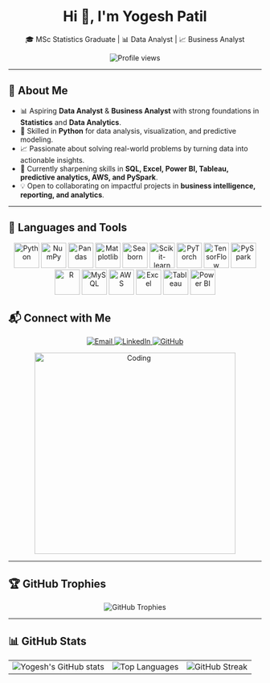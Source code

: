 <h1 align="center">Hi 👋, I'm Yogesh Patil</h1>
<p align="center">🎓 MSc Statistics Graduate | 📊 Data Analyst | 📈 Business Analyst</p>

<p align="center">
  <img src="https://komarev.com/ghpvc/?username=YogeshYPatil&label=Profile%20views&color=0e75b6&style=flat" alt="Profile views"/>
</p>

---

## 🌟 About Me  

- 📊 Aspiring **Data Analyst** & **Business Analyst** with strong foundations in **Statistics** and **Data Analytics**.  
- 🐍 Skilled in **Python** for data analysis, visualization, and predictive modeling.  
- 📈 Passionate about solving real-world problems by turning data into actionable insights.  
- 🌱 Currently sharpening skills in **SQL, Excel, Power BI, Tableau, predictive analytics, AWS, and PySpark**.  
- 💡 Open to collaborating on impactful projects in **business intelligence, reporting, and analytics**.  

---
## 🔧 Languages and Tools

<p align="center">
  <!-- Python -->
  <img src="https://www.python.org/static/community_logos/python-logo.png" width="50" alt="Python"/>
  <!-- Numpy -->
  <img src="https://upload.wikimedia.org/wikipedia/commons/1/1a/NumPy_logo.svg" width="50" alt="NumPy"/>
  <!-- Pandas -->
  <img src="https://upload.wikimedia.org/wikipedia/commons/e/ed/Pandas_logo.svg" width="50" alt="Pandas"/>
  <!-- Matplotlib -->
  <img src="https://img.icons8.com/color/48/000000/matplotlib.png" width="50" alt="Matplotlib"/>
 <!-- Seaborn -->
<img src="https://img.icons8.com/color/48/000000/seaborn.png" width="50" alt="Seaborn"/>
  <!-- Scikit-learn -->
  <img src="https://upload.wikimedia.org/wikipedia/commons/0/05/Scikit_learn_logo_small.svg" width="50" alt="Scikit-learn"/>
  <!-- PyTorch -->
  <img src="https://upload.wikimedia.org/wikipedia/commons/9/96/Pytorch_logo.png" width="50" alt="PyTorch"/>
  <!-- TensorFlow -->
  <img src="https://upload.wikimedia.org/wikipedia/commons/2/2d/Tensorflow_logo.svg" width="50" alt="TensorFlow"/>
  <!-- PySpark -->
  <img src="https://upload.wikimedia.org/wikipedia/commons/f/f3/Apache_Spark_logo.svg" width="50" alt="PySpark"/>
  <!-- R -->
  <img src="https://upload.wikimedia.org/wikipedia/commons/1/1b/R_logo.svg" width="50" alt="R"/>
  <!-- MySQL -->
  <img src="https://upload.wikimedia.org/wikipedia/en/d/dd/MySQL_logo.svg" width="50" alt="MySQL"/>
  <!-- AWS -->
  <img src="https://upload.wikimedia.org/wikipedia/commons/9/93/Amazon_Web_Services_Logo.svg" width="50" alt="AWS"/>
  <!-- Excel -->
  <img src="https://img.icons8.com/color/48/000000/ms-excel.png" width="50" alt="Excel"/>
  <!-- Tableau -->
  <img src="https://upload.wikimedia.org/wikipedia/commons/4/4b/Tableau_Logo.png" width="50" alt="Tableau"/>
  <!-- Power BI -->
  <img src="https://img.icons8.com/color/48/000000/power-bi.png" width="50" alt="Power BI"/>
</p>

## 📬 Connect with Me  

<p align="center">
  <a href="mailto:yogeshpatil.stats@gmail.com" target="_blank">
    <img src="https://img.shields.io/badge/Gmail-D14836?style=for-the-badge&logo=gmail&logoColor=white" alt="Email"/>
  </a>
  <a href="https://www.linkedin.com/in/yogesh-patil-1073ba201" target="_blank">
    <img src="https://img.shields.io/badge/LinkedIn-0077B5?style=for-the-badge&logo=linkedin&logoColor=white" alt="LinkedIn"/>
  </a>
  <a href="https://github.com/YogeshYPatil" target="_blank">
    <img src="https://img.shields.io/badge/GitHub-100000?style=for-the-badge&logo=github&logoColor=white" alt="GitHub"/>
  </a>
</p>

<p align="center">
  <img alt="Coding" width="400" src="https://raw.githubusercontent.com/rahulbanerjee26/githubProfileReadmeGenerator/main/gifs/code.gif"/>
</p>

---

## 🏆 GitHub Trophies  

<p align="center">
  <img src="https://github-profile-trophy.vercel.app/?username=YogeshYPatil&theme=radical&no-frame=true&no-bg=true&margin-w=4" alt="GitHub Trophies"/>
</p>

---

## 📊 GitHub Stats  

<p align="center">
  <table>
    <tr>
      <td>
        <img src="https://github-readme-stats.vercel.app/api?username=YogeshYPatil&show_icons=true&theme=radical" alt="Yogesh's GitHub stats"/>
      </td>
      <td>
        <img src="https://github-readme-stats.vercel.app/api/top-langs/?username=YogeshYPatil&layout=compact&theme=radical" alt="Top Languages"/>
      </td>
      <td>
        <img src="https://streak-stats.demolab.com/?user=YogeshYPatil&theme=radical&hide_border=true" alt="GitHub Streak"/>
      </td>
    </tr>
  </table>
</p>

